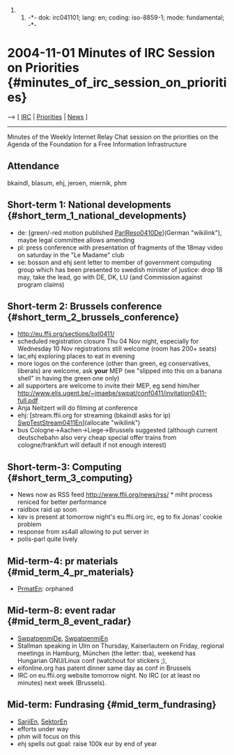 1.  1.  -\*- dok: irc041101; lang: en; coding: iso-8859-1; mode:
        fundamental; -\*-

# 2004-11-01 Minutes of IRC Session on Priorities {#minutes_of_irc_session_on_priorities}

\--\> \[ [ IRC](IrcEn "wikilink") \| [
Priorities](FfiiprojPriorEn "wikilink") \| [
News](FfiiprojNewsEn "wikilink") \]

------------------------------------------------------------------------

Minutes of the Weekly Internet Relay Chat session on the priorities on
the Agenda of the Foundation for a Free Information Infrastructure

## Attendance

bkaindl, blasum, ehj, jeroen, miernik, phm

## Short-term 1: National developments {#short_term_1_national_developments}

-   de: [green/-red motion published
    [ParlReso0410De](ParlReso0410De "wikilink")](German "wikilink"),
    maybe legal committee allows amending
-   pl: press conference with presentation of fragments of the 18may
    video on saturday in the \"Le Madame\" club
-   se: bosson and ehj sent letter to member of government computing
    group which has been presented to swedish minister of justice: drop
    18 may, take the lead, go with DE, DK, LU (and Commission against
    program claims)

## Short-term 2: Brussels conference {#short_term_2_brussels_conference}

-   <http://eu.ffii.org/sections/bxl0411/>
-   scheduled registration closure Thu 04 Nov night, especially for
    Wednesday 10 Nov registrations still welcome (room has 200+ seats)
-   lac,ehj exploring places to eat in evening
-   more logos on the conference (other than green, eg conservatives,
    liberals) are welcome, ask **your** MEP (we \"slipped into this on a
    banana shell\" in having the green one only)
-   all supporters are welcome to invite their MEP, eg send him/her
    <http://www.elis.ugent.be/~jmaebe/swpat/conf0411/invitation0411-full.pdf>
-   Anja Neitzert will do filming at conference
-   ehj: [stream.ffii.org for streaming (bkaindl asks for ip)
    [SwpTestStream0411En](SwpTestStream0411En "wikilink")](allocate "wikilink")
-   bus Cologne-\>Aachen-\>Liege-\>Brussels suggested (although current
    deutschebahn also very cheap special offer trains from
    cologne/frankfurt will default if not enough interest)

## Short-term-3: Computing {#short_term_3_computing}

-   News now as RSS feed <http://www.ffii.org/news/rss/> \* mlht process
    reniced for better performance
-   raidbox raid up soon
-   kev is present at tomorrow night\'s eu.ffii.org irc, eg to fix
    Jonas\' cookie problem
-   response from xs4all allowing to put server in
-   polis-parl quite lively

## Mid-term-4: pr materials {#mid_term_4_pr_materials}

-   [PrmatEn](PrmatEn "wikilink"): orphaned

## Mid-term-8: event radar {#mid_term_8_event_radar}

-   [SwpatpenmiDe](SwpatpenmiDe "wikilink"),
    [SwpatpenmiEn](SwpatpenmiEn "wikilink")
-   Stallman speaking in Ulm on Thursday, Kaiserlautern on Friday,
    regional meetings in Hamburg, München (the letter: tba), weekend has
    Hungarian GNU/Linux conf (watchout for stickers ;),
-   eifonline.org has patent dinner same day as conf in Brussels
-   IRC on eu.ffii.org website tomorrow night. No IRC (or at least no
    minutes) next week (Brussels).

## Mid-term: Fundrasing {#mid_term_fundrasing}

-   [SarjiEn](SarjiEn "wikilink"), [SektorEn](SektorEn "wikilink")
-   efforts under way
-   phm will focus on this
-   ehj spells out goal: raise 100k eur by end of year
